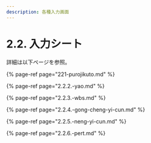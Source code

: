 ```yaml
---
description: 各種入力画面
---
```


# 2.2. 入力シート

詳細は以下ページを参照。

{% page-ref page="221-purojikuto.md" %}

{% page-ref page="2.2.2.-yao.md" %}

{% page-ref page="2.2.3.-wbs.md" %}

{% page-ref page="2.2.4.-gong-cheng-yi-cun.md" %}

{% page-ref page="2.2.5.-neng-yi-cun.md" %}

{% page-ref page="2.2.6.-pert.md" %}



